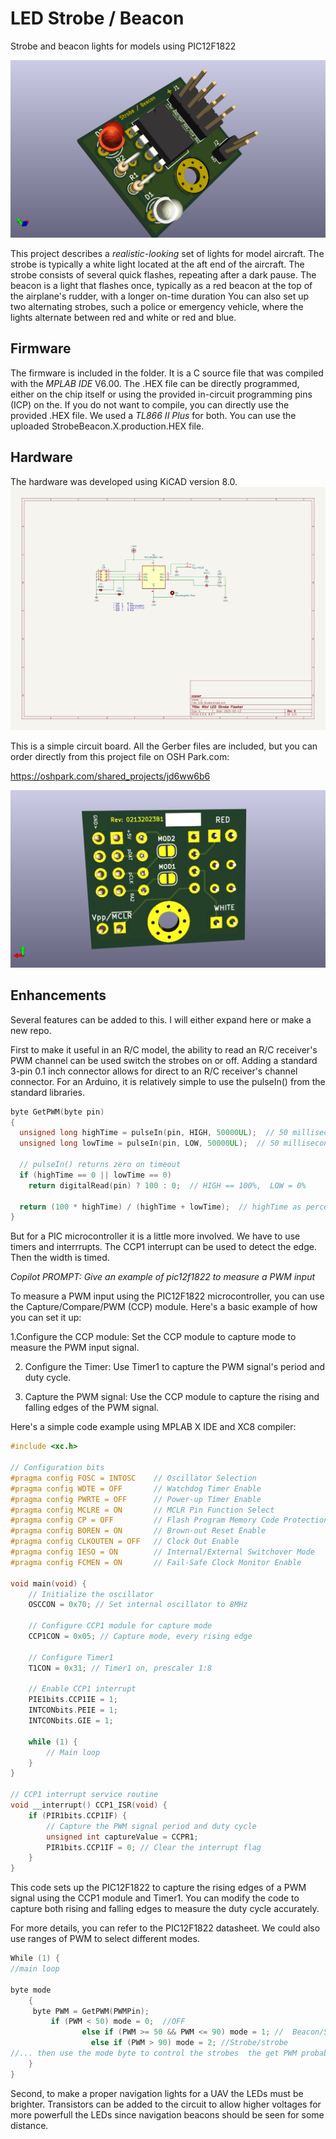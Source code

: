 # LED Strobe / Beacon
Strobe and beacon lights for models using PIC12F1822

![](https://github.com/b-wave/StrobeBeacon/blob/main/StrobeBeacon/Resources/LED_Strobe_Top.png)

This project describes a _realistic-looking_ set of lights for model aircraft. The strobe is typically a white light located at the aft end of the aircraft.  The strobe consists of several quick flashes, repeating after a dark pause. The beacon is a light that flashes once, typically as a red beacon at the top of the airplane's rudder, with a longer on-time duration You can also set up two alternating strobes, such a police or emergency vehicle, where the lights alternate between red and white or red and blue.

## Firmware
The firmware is included in the folder. It is a C source file that was compiled with the  _MPLAB IDE_ V6.00. The .HEX file can be directly programmed, either on the chip itself or using the provided in-circuit programming pins (ICP) on the. If you do not want to compile, you can directly use the provided .HEX file. We used a _TL866 II Plus_ for both. You can use the uploaded StrobeBeacon.X.production.HEX file.

## Hardware

The hardware was developed using KiCAD version 8.0.  
![](https://github.com/b-wave/StrobeBeacon/blob/main/StrobeBeacon/Resources/StrobeBeaconSchematic.jpg)

This is a simple circuit board. All the Gerber files are included, but you can order directly from this project file on OSH Park.com: 

https://oshpark.com/shared_projects/jd6ww6b6




![](https://github.com/b-wave/StrobeBeacon/blob/main/StrobeBeacon/Resources/LED_Strobe_Bottom.png)

## Enhancements
Several features can be added to this.  I will either expand here or make a new repo. 

First to make it useful in an R/C model, the ability to read an R/C receiver's PWM channel can be used switch the strobes on or off. Adding a standard 3-pin 0.1 inch connector allows for direct to an R/C receiver's channel connector. For an Arduino, it is relatively simple to use the pulseIn() from the standard libraries.
```C
byte GetPWM(byte pin)
{
  unsigned long highTime = pulseIn(pin, HIGH, 50000UL);  // 50 millisecond timeout
  unsigned long lowTime = pulseIn(pin, LOW, 50000UL);  // 50 millisecond timeout

  // pulseIn() returns zero on timeout
  if (highTime == 0 || lowTime == 0)
    return digitalRead(pin) ? 100 : 0;  // HIGH == 100%,  LOW = 0%

  return (100 * highTime) / (highTime + lowTime);  // highTime as percentage of total cycle time
}
```

But for a PIC microcontroller it is a little more involved.  We have to use timers and interrrupts.  The CCP1 interrupt can be used to detect the edge. Then the width is timed. 

*Copilot PROMPT: Give an example of pic12f1822 to measure a PWM input*

To measure a PWM input using the PIC12F1822 microcontroller, you can use the Capture/Compare/PWM (CCP) module. Here's a basic example of how you can set it up:

1.Configure the CCP module: Set the CCP module to capture mode to measure the PWM input signal.

2. Configure the Timer: Use Timer1 to capture the PWM signal's period and duty cycle.

3. Capture the PWM signal: Use the CCP module to capture the rising and falling edges of the PWM signal.

Here's a simple code example using MPLAB X IDE and XC8 compiler:
```C
#include <xc.h>

// Configuration bits
#pragma config FOSC = INTOSC    // Oscillator Selection
#pragma config WDTE = OFF       // Watchdog Timer Enable
#pragma config PWRTE = OFF      // Power-up Timer Enable
#pragma config MCLRE = ON       // MCLR Pin Function Select
#pragma config CP = OFF         // Flash Program Memory Code Protection
#pragma config BOREN = ON       // Brown-out Reset Enable
#pragma config CLKOUTEN = OFF   // Clock Out Enable
#pragma config IESO = ON        // Internal/External Switchover Mode
#pragma config FCMEN = ON       // Fail-Safe Clock Monitor Enable

void main(void) {
    // Initialize the oscillator
    OSCCON = 0x70; // Set internal oscillator to 8MHz

    // Configure CCP1 module for capture mode
    CCP1CON = 0x05; // Capture mode, every rising edge

    // Configure Timer1
    T1CON = 0x31; // Timer1 on, prescaler 1:8

    // Enable CCP1 interrupt
    PIE1bits.CCP1IE = 1;
    INTCONbits.PEIE = 1;
    INTCONbits.GIE = 1;

    while (1) {
        // Main loop
    }
}

// CCP1 interrupt service routine
void __interrupt() CCP1_ISR(void) {
    if (PIR1bits.CCP1IF) {
        // Capture the PWM signal period and duty cycle
        unsigned int captureValue = CCPR1;
        PIR1bits.CCP1IF = 0; // Clear the interrupt flag
    }
}

```
This code sets up the PIC12F1822 to capture the rising edges of a PWM signal using the CCP1 module and Timer1. You can modify the code to capture both rising and falling edges to measure the duty cycle accurately.

For more details, you can refer to the PIC12F1822 datasheet.
We could also use ranges of PWM to select different modes. 

```C
While (1) {
//main loop

byte mode
	{
 	 byte PWM = GetPWM(PWMPin);
   		 if (PWM < 50) mode = 0;  //OFF
     			else if (PWM >= 50 && PWM <= 90) mode = 1; //  Beacon/Strobe
     			  else if (PWM > 90) mode = 2; //Strobe/strobe
//... then use the mode byte to control the strobes  the get PWM probabily should be done in the long ( off)  time outs.
	}
}


```

Second, to make a proper navigation lights for a UAV the LEDs must be brighter.  Transistors can be added to the circuit to allow higher voltages for more powerfull the LEDs since navigation beacons should be seen for some distance. 
